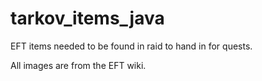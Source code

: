 # tarkov_items_java
EFT items needed to be found in raid to hand in for quests.

All images are from the EFT wiki.
